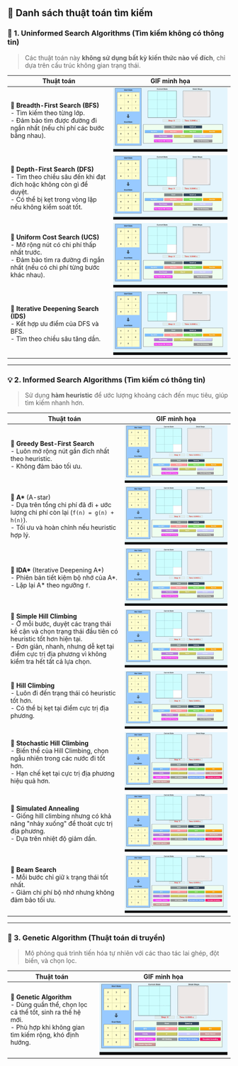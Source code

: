 ## 📁 Danh sách thuật toán tìm kiếm

### 🧠 1. Uninformed Search Algorithms (Tìm kiếm không có thông tin)

> Các thuật toán này **không sử dụng bất kỳ kiến thức nào về đích**, chỉ dựa trên cấu trúc không gian trạng thái.

| Thuật toán | GIF minh họa |
|------------|--------------|
| 🔸 **Breadth-First Search (BFS)**  <br> - Tìm kiếm theo từng lớp.<br> - Đảm bảo tìm được đường đi ngắn nhất (nếu chi phí các bước bằng nhau). | ![BFS GIF](https://github.com/TranAnThien/Tri-Tue-Nhan-Tao/blob/main/Search%20Algorithm%20Gif/BFS.gif) |
| 🔸 **Depth-First Search (DFS)**<br> - Tìm theo chiều sâu đến khi đạt đích hoặc không còn gì để duyệt.<br> - Có thể bị kẹt trong vòng lặp nếu không kiểm soát tốt. | ![DFS GIF](https://github.com/TranAnThien/Tri-Tue-Nhan-Tao/blob/main/Search%20Algorithm%20Gif/DFS.gif) |
| 🔸 **Uniform Cost Search (UCS)**<br> - Mở rộng nút có chi phí thấp nhất trước.<br> - Đảm bảo tìm ra đường đi ngắn nhất (nếu có chi phí từng bước khác nhau). | ![UCS GIF](https://github.com/TranAnThien/Tri-Tue-Nhan-Tao/blob/main/Search%20Algorithm%20Gif/UCS.gif) |
| 🔸 **Iterative Deepening Search (IDS)**<br> - Kết hợp ưu điểm của DFS và BFS.<br> - Tìm theo chiều sâu tăng dần. | ![IDS GIF](https://github.com/TranAnThien/Tri-Tue-Nhan-Tao/blob/main/Search%20Algorithm%20Gif/IDS.gif) |

---

### 💡 2. Informed Search Algorithms (Tìm kiếm có thông tin)

> Sử dụng **hàm heuristic** để ước lượng khoảng cách đến mục tiêu, giúp tìm kiếm nhanh hơn.

| Thuật toán | GIF minh họa |
|------------|--------------|
| 🔸 **Greedy Best-First Search**<br> - Luôn mở rộng nút gần đích nhất theo heuristic.<br> - Không đảm bảo tối ưu. | ![Greedy](https://github.com/TranAnThien/Tri-Tue-Nhan-Tao/blob/main/Search%20Algorithm%20Gif/Greedy.gif) |
| 🔸 **A\*** (A-star)<br> - Dựa trên tổng chi phí đã đi + ước lượng chi phí còn lại (`f(n) = g(n) + h(n)`).<br> - Tối ưu và hoàn chỉnh nếu heuristic hợp lý. | ![A\*](https://github.com/TranAnThien/Tri-Tue-Nhan-Tao/blob/main/Search%20Algorithm%20Gif/A_Star.gif) |
| 🔸 **IDA\*** (Iterative Deepening A\*)<br> - Phiên bản tiết kiệm bộ nhớ của A\*.<br> - Lặp lại A\* theo ngưỡng `f`. | ![IDA\*](https://github.com/TranAnThien/Tri-Tue-Nhan-Tao/blob/main/Search%20Algorithm%20Gif/IDA_Star.gif) |
| 🔸 **Simple Hill Climbing**<br> - Ở mỗi bước, duyệt các trạng thái kề cận và chọn trạng thái đầu tiên có heuristic tốt hơn hiện tại.<br> - Đơn giản, nhanh, nhưng dễ kẹt tại điểm cực trị địa phương vì không kiểm tra hết tất cả lựa chọn. | ![Simple Hill Climbing](https://github.com/TranAnThien/Tri-Tue-Nhan-Tao/blob/main/Search%20Algorithm%20Gif/SimpleHillClimbing.gif) |
| 🔸 **Hill Climbing**<br> - Luôn đi đến trạng thái có heuristic tốt hơn.<br> - Có thể bị kẹt tại điểm cực trị địa phương. | ![Hill Climbing](https://github.com/TranAnThien/Tri-Tue-Nhan-Tao/blob/main/Search%20Algorithm%20Gif/HillClimbing.gif) |
| 🔸 **Stochastic Hill Climbing**<br> - Biến thể của Hill Climbing, chọn ngẫu nhiên trong các nước đi tốt hơn.<br> - Hạn chế kẹt tại cực trị địa phương hiệu quả hơn. | ![Stochastic Hill Climbing](https://github.com/TranAnThien/Tri-Tue-Nhan-Tao/blob/main/Search%20Algorithm%20Gif/StochasticHillClimbing.gif) |
| 🔸 **Simulated Annealing**<br> - Giống hill climbing nhưng có khả năng "nhảy xuống" để thoát cực trị địa phương.<br> - Dựa trên nhiệt độ giảm dần. | ![Simulated Annealing](https://github.com/TranAnThien/Tri-Tue-Nhan-Tao/blob/main/Search%20Algorithm%20Gif/SimulatedAnnealing.gif) |
| 🔸 **Beam Search**<br> - Mỗi bước chỉ giữ `k` trạng thái tốt nhất.<br> - Giảm chi phí bộ nhớ nhưng không đảm bảo tối ưu. | ![Beam Search](https://github.com/TranAnThien/Tri-Tue-Nhan-Tao/blob/main/Search%20Algorithm%20Gif/BeamSearch.gif) |

---

### 🧬 3. Genetic Algorithm (Thuật toán di truyền)

> Mô phỏng quá trình tiến hóa tự nhiên với các thao tác lai ghép, đột biến, và chọn lọc.

| Thuật toán | GIF minh họa |
|------------|--------------|
| 🔸 **Genetic Algorithm**<br> - Dùng quần thể, chọn lọc cá thể tốt, sinh ra thế hệ mới.<br> - Phù hợp khi không gian tìm kiếm rộng, khó định hướng. | ![Genetic Algorithm](https://github.com/TranAnThien/Tri-Tue-Nhan-Tao/blob/main/Search%20Algorithm%20Gif/Genetic.gif) |
